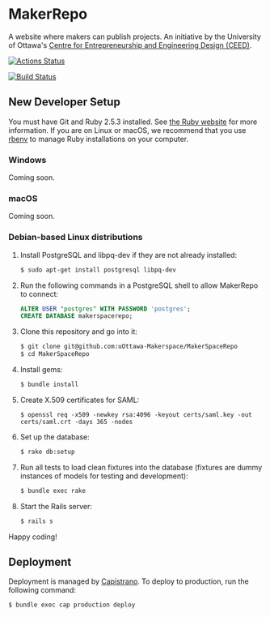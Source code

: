 # MakerRepo
A website where makers can publish projects. An initiative by the University of Ottawa's
[Centre for Entrepreneurship and Engineering Design (CEED)](https://engineering.uottawa.ca/CEED).

[![Actions Status](https://github.com/uOttawa-Makerspace/MakerSpaceRepo/workflows/CI/badge.svg)](https://github.com/uOttawa-Makerspace/MakerSpaceRepo/actions)

[![Build Status](https://travis-ci.com/uOttawa-Makerspace/MakerSpaceRepo.svg?branch=master)](https://travis-ci.com/uOttawa-Makerspace/MakerSpaceRepo)

## New Developer Setup
You must have Git and Ruby 2.5.3 installed. See [the Ruby website](https://www.ruby-lang.org/) for more information.
If you are on Linux or macOS, we recommend that you use [rbenv](https://github.com/rbenv/rbenv) to manage Ruby installations on your computer.

### Windows
Coming soon.

### macOS
Coming soon.

### Debian-based Linux distributions
1. Install PostgreSQL and libpq-dev if they are not already installed:
   ```bash
   $ sudo apt-get install postgresql libpq-dev
   ```

2. Run the following commands in a PostgreSQL shell to allow MakerRepo to connect:
   ```SQL
   ALTER USER "postgres" WITH PASSWORD 'postgres';
   CREATE DATABASE makerspacerepo;
   ```

3. Clone this repository and go into it:
   ```bash
   $ git clone git@github.com:uOttawa-Makerspace/MakerSpaceRepo
   $ cd MakerSpaceRepo
   ```

4. Install gems:
   ```bash
   $ bundle install
   ```
   
5. Create X.509 certificates for SAML:
   ```
   $ openssl req -x509 -newkey rsa:4096 -keyout certs/saml.key -out certs/saml.crt -days 365 -nodes
   ```
   
6. Set up the database:
   ```bash
   $ rake db:setup
   ```
   
7. Run all tests to load clean fixtures into the database (fixtures are dummy instances of models for testing and development):
   ```bash
   $ bundle exec rake
   ```

8. Start the Rails server:
   ```bash
   $ rails s
   ```

Happy coding!

## Deployment
Deployment is managed by [Capistrano](https://github.com/capistrano/capistrano). To deploy to production, run the following command:
```bash
$ bundle exec cap production deploy
```
